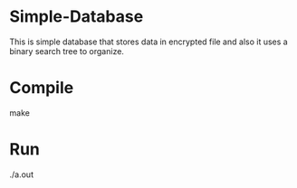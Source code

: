 # Simple-Database
This is simple database that stores data in encrypted file and also it uses a binary search tree to organize.
# Compile
  make
# Run
./a.out
